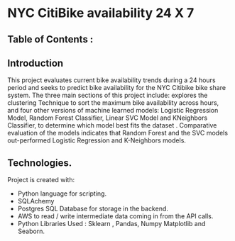 # NYC CitiBike availability 24 X 7
## Table of Contents :

## Introduction
This project evaluates current bike availability trends during a 24 hours period and seeks to predict bike availability for the NYC Citibike bike share system. The three main sections of this project include: explores the clustering Technique to sort the maximum bike availability across hours,  and four other versions of machine learned models: Logistic Regression Model, Random Forest Classifier, Linear SVC Model and KNeighbors Classifier, to determine which model best fits the dataset . Comparative evaluation of the models indicates that Random Forest and the SVC models  out-performed Logistic Regression and K-Neighbors models.

## Technologies.
Project is created with:
* Python language for scripting.
* SQLAchemy
* Postgres SQL Database for storage in the backend.
* AWS to read / write intermediate data coming in from the API calls.
* Python Libraries Used : Sklearn , Pandas, Numpy Matplotlib and Seaborn.
